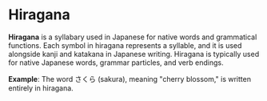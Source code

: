 
# Hiragana

**Hiragana** is a syllabary used in Japanese for native words and grammatical functions. Each symbol in hiragana represents a syllable, 
and it is used alongside kanji and katakana in Japanese writing. Hiragana is typically used for native Japanese words, grammar particles, and verb endings.

**Example**: The word さくら (sakura), meaning "cherry blossom," is written entirely in hiragana.

